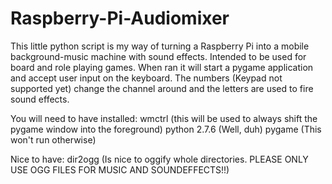 # Raspberry-Pi-Audiomixer
This little python script is my way of turning a Raspberry Pi into a mobile background-music machine with sound effects.
Intended to be used for board and role playing games. When ran it will start a pygame application and accept user input on the keyboard. The numbers (Keypad not supported yet) change the channel around and the letters are used to fire sound effects.

You will need to have installed:
wmctrl (this will be used to always shift the pygame window into the foreground)
python 2.7.6 (Well, duh)
pygame (This won't run otherwise)

Nice to have:
dir2ogg (Is nice to oggify whole directories. PLEASE ONLY USE OGG FILES FOR MUSIC AND SOUNDEFFECTS!!)
